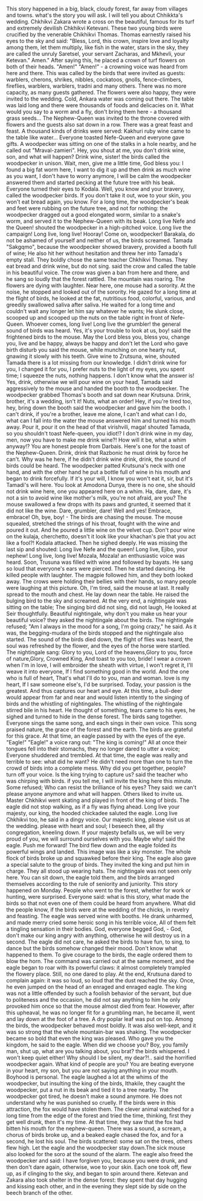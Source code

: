 This story happened in a big, black, cloudy forest, far away from villages and towns. 
what's the story you will ask.
I will tell you about Chhikkta's wedding. 
Chkhikvi Zakara wrote a cross on the beautiful, famous for its turf and extremely devilish Chkhikvi Ketevani.
These two young birds were crucified by the venerable Chikhikvi Thomas.
Thomas earnestly raised his eyes to the sky and said: "Bless, Lord, this crown, inspire love and loyalty among them, let them multiply, like fish in the water, stars in the sky, they are called the unruly Saretsel, your servant Zacharas, and Mkhevli, your Ketevan." 
Amen." After saying this, he placed a crown of turf flowers on both of their heads. 
"Amen!" "Amen!" - a crowning voice was heard from here and there. This was called by the birds that were invited as guests: warblers, cherons, shrikes, nibbles, cockatoos, gnolls, fence-climbers, fireflies, warblers, warblers, tradni and many others. 
There was no more capacity, as many guests gathered. 
The flowers were also happy, they were invited to the wedding. 
Cold, Ankara water was coming out there. 
The table was laid long and there were thousands of foods and delicacies on it.
What would you say to a worm and a fly, don't bring them here - a thousand grass seeds...
The Nephew-Queen was invited to the throne covered with flowers and the guests also sat down in a row. 
There was a great feast and feast. A thousand kinds of drinks were served: Kakhuri ruby ​​wine came to the table like water...
Everyone toasted Nefe-Queen and everyone gave gifts.
A woodpecker was sitting on one of the stalks in a hole nearby, and he called out "Mraval-zamieri".
Hey, you shout at me, you don't drink wine, son, and what will happen? Drink wine, sister! the birds called the woodpecker in unison.
Wait, men, give me a little time, God bless you: I found a big fat worm here, I want to dig it up and then drink as much wine as you want, I don't have to worry anymore, I will be calm
the woodpecker answered them and started pecking at the future tree with his beak. 
Everyone turned their eyes to Kodala.
Well, you know and your bravery, called the woodpecker birds. 
If you don't take it out, woe to your skin, you won't eat bread again, you know.
For a long time, the woodpecker's beak and feet were rubbing on the future tree, and not for nothing: the woodpecker dragged out a good elongated worm, similar to a snake's worm, and served it to the Nephew-Queen with its beak.
Long live Nefe and the Queen! shouted the woodpecker in a high-pitched voice. 
Long live the campaign!
Long live, long live! Hooray! Come on, woodpecker! 
Barakala, do not be ashamed of yourself and neither of us, the birds screamed. 
Tamada "Sakgqmo", because the woodpecker showed bravery, provided a booth full of wine; He also hit her without hesitation and threw her into Tamada's empty stall. They boldly chose the same teacher Chkhikvi Thomas.
They eat bread and drink wine, but do not sing. said the crow and called the table in his beautiful voice. 
The crow was given a ban from here and there, and he sang so loudly that the forest rattled. The mountain was roaring. 
The flowers are dying with laughter. 
Near here, one mouse had a sorority. 
At the noise, he stopped and looked out of the sorority. 
He gazed for a long time at the flight of birds, he looked at the fat, nutritious food, colorful, various, and greedily swallowed saliva after saliva. 
He waited for a long time and couldn't wait any longer
let him say whatever he wants; He slunk close, scooped up and scooped up the nuts on the table right in front of Nefe-Queen.
Whoever comes, long live! Long live the grumbler! the general sound of birds was heard.
Yes, it's your trouble to look at us, boy! said the frightened birds to the mouse.
May the Lord bless you, bless you, change you, live and be happy, always be happy and don't let the Lord who gave birth disturb you
said the mouse, while munching on one hearty nut, gnawing it slowly with his teeth.
Give wine to Zrutsuna, wine, shouted Tamada
there is a lot missing from our knowledge.
I didn't drink wine for you, I changed it for you, I prefer nuts to the light of my eyes, you spent time; I squeeze the nuts, nothing happens.
I don't know what the answer is! Yes, drink, otherwise we will pour wine on your head, Tamada said aggressively to the mouse and handed the booth to the woodpecker.
The woodpecker grabbed Thomas's booth and sat down near Krutsuna.
Drink, brother, it's a wedding, isn't it! Nuts, what an order! Hey, if you're tired too, hey, bring down the booth
said the woodpecker and gave him the booth.
I can't drink, if you're a brother, leave me alone, I can't and what can I do, what can I fall into the water
the mouse answered him and turned his mouth away.
Pour it, pour it on the head of that virishvili, maga! shouted Tamada, 
so you shouldn't toast Nefe-queen, you idiot!?
I don't drink wine in my day, men, now you have to make me drink wine?! How will it be, what a whim anyway!? You are honest people from Darbais. 
Here's one for the toast of the Nephew-Queen.
Drink, drink that Razbonic
he must drink by force 
he can't. 
Why was he here, if he didn't drink wine
drink, drink, the sound of birds could be heard.
The woodpecker patted Krutsuna's neck with one hand, and with the other hand he put a bottle full of wine in his mouth and began to drink forcefully.
If it's your will, I know you won't eat it, sir, but it's Tamadi's will here. 
You look at Amodona Dunya, there is no one, she should not drink wine here, one you appeared here on a whim. 
Ha, dare, dare, it's not a sin to avoid wine like mother's milk, you're not afraid, are you?
The mouse swallowed a few drops with its paws and grunted, it seemed that it did not like the wine.
Dare, grumbler, dare! Well and yes! Embrace, embrace! 
Oh, bye, boy! - The birds are chasing the mouse.
The mouse squealed, stretched the strings of his throat, fought with the wine and poured it out. 
And he poured a little wine on the velvet cup.
Don't pour wine on the kulaja, cherchetto, doesn't it look like your khachan's pie that you act like a fool?! Kodala attacked. 
Then he sighed deeply. 
He was missing the last sip and shouted: Long live Nefe and the queen! 
Long live, Ejibo, your nephew!
Long live, long live! Mozala, Mozala! an enthusiastic voice was heard.
Soon, Trusuna was filled with wine and followed by bayats.
He sang so loud that everyone's ears were pierced. 
Then he started dancing. 
He killed people with laughter. 
The magpie followed him, and they both looked away. 
The crows were holding their bellies with their hands, so many people were laughing at this picture.
Oh, I'm tired, said the mouse at last.
It really spread to the mouth and chest. He lay down near the table. He raised the bulging bird to the sky and screamed.
At the very end, a nightingale was sitting on the table; 
The singing bird did not sing, did not laugh, He looked at Seir thoughtfully.
Beautiful nightingale, why don't you make us hear your beautiful voice? they asked the nightingale about the birds.
The nightingale refused; "Am I always in the mood for a song, I'm going crazy," he said.
As it was, the begging-mudara of the birds stopped and the nightingale also started. 
The sound of the birds died down, the flight of flies was heard, the soul was refreshed by the flower, and the eyes of the horse were startled. 
The nightingale sang:
Glory to you, Lord of the heavens,Glory to you, force of nature,Glory, Crowned King, And toast to you too, bride!
I wear a crown when I'm in love, I will embroider the sheath with virtue,
I won't regret it, I'll weave it into everyone, If I find something good in the world.
And the one who is full of heart, That's what I'll do to you, man and woman.
love is my heart, If I saw someone else's, I'd be surprised.
Today, your passion is the greatest. And thus captures our heart and eye.
At this time, a bull-deer would appear from far and near and would listen intently to the singing of birds and the whistling of nightingales. The whistling of the nightingale stirred bile in his heart. 
He thought of something, tears came to his eyes, he sighed and turned to hide in the dense forest.
The birds sang together. 
Everyone sings the same song, and each sings in their own voice. 
This song praised nature, the grace of the forest and the earth.
The birds are grateful for this grace. At that time, an eagle passed by with the eyes of the eye.
"Eagle!" "Eagle!" a voice rang out: "The king is coming!" 
All at once their tongues fell into their stomachs, they no longer dared to utter a voice; Everyone shuddered and trembled.
At that time, the eagle was really and terrible to see: what did he want? 
He didn't need more than one to turn the crowd of birds into a complete mess.
Why did you get together, people? turn off your voice. Is the king trying to capture us? said the teacher who was chirping with birds.
if you tell me, I will invite the king here this minute.
Some refused; Who can resist the brilliance of his eyes? 
They said: we can't please anyone anymore and what will happen. Others liked to invite us.
Master Chkhikvi went skating and played in front of the king of birds.
The eagle did not stop walking, as if a fly was flying ahead.
Long live your majesty, our king, the hooded chickadee saluted the eagle.
Long live Chkhikvi too, he said in a dingy voice.
Our majestic king, please visit us at the wedding.
please with heart and soul; I beseech thee, all thy congregation, kneeling down.
If your majesty befalls us, we will be very proud of you, we will surround ourselves with you.
Maybe why! said the eagle. Push me forward!
The bird flew down and the eagle folded its powerful wings and landed. 
This image was like a sky monster.
The whole flock of birds broke up and squawked before their king. 
The eagle also gave a special salute to the group of birds.
They invited the king and put him in charge. 
They all stood up wearing hats. 
The nightingale was not seen only here.
You can sit down, the eagle told them, and the birds arranged themselves according to the rule of seniority and juniority.
This story happened on Monday. 
People who went to the forest, whether for work or hunting, were surprised. 
Everyone said: what is this story, what made the birds so that not even one of them could be heard from anywhere.
What did the people know, if the birds were at the wedding of the chicks, in revelry and feasting.
The eagle was served wine with booths. He drank unharmed, and made merry
cried some heroic song in his terrible voice, All of them felt a tingling sensation in their bodies.
God, everyone begged God, - God, don't make our king angry with anything, otherwise he will destroy us in a second.
The eagle did not care, he asked the birds to have fun, to sing, to dance
but the birds somehow changed their mood. 
Don't know what happened to them. 
To give courage to the birds, the eagle ordered them to blow the horn.
The command was carried out at the same moment, and the eagle began to roar with its powerful claws: it almost completely trampled the flowery place.
Still, no one dared to play. At the end, Krutsuna dared to complain again: it was so loud, so loud that the dust reached the sky.
Once, he even jumped on the head of an enraged and enraged eagle. 
The king was not a little offended by such a foolish behavior of the servant, but due to politeness and the occasion, he did not say anything to him
he only provoked him once so that the mouse almost died from fear.
However, after this upheaval, he was no longer fit for a grumbling man, he became ill, went and lay down at the foot of a tree. A dry poplar leaf was put on top.
Among the birds, the woodpecker behaved most boldly. 
It was also well-kept, and it was so strong that the whole mountain-bar was shaking. 
The woodpecker became so bold that even the king was pleased.
Who gave you the kingdom, he said to the eagle. When did we choose you?
Boy, you family man, shut up, what are you talking about, you brat? the birds whispered.
I won't keep quiet either! Why should I be silent, my dear?!.. said the horrified woodpecker again.
What kind of people are you? You are beating everyone in your heart, my son, but you are not saying anything in your mouth. Boyhood is personal.
The eagle laughed a lot at the whims of the woodpecker, but insulting the king of the birds, Ithakile, they caught the woodpecker, put a nut in its beak and tied it to a tree nearby. 
The woodpecker got tired, he doesn't make a sound anymore. He does not understand why he was punished so cruelly.
If the birds were in this attraction, the fox would have stolen them. 
The clever animal watched for a long time from the edge of the forest and tried the time, thinking, first they get well drunk, then it's my time. 
At that time, they saw that the fox had bitten his mouth for the nephew-queen. 
There was a sound, a scream, a chorus of birds broke up, and a beaked eagle chased the fox, and for a second, he lost his soul. 
The birds scattered: some sat on the trees, others flew high. 
Let the eagle and the woodpecker stay down.The sick mouse also looked for the soro at the sound of the alarm. 
The eagle also freed the woodpecker and said: I have forgiven you, because you were drunk, and then don't dare again, otherwise, woe to your skin.
Each one took off, flew up, as if clinging to the sky, and began to spin around there.
Ketevan and Zakara also took shelter in the dense forest: they spent that day hugging and kissing each other, and in the evening they slept side by side on the beech branch of the other.
